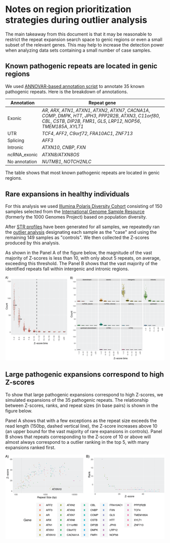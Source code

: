 # Notes on region prioritization strategies during outlier analysis

The main takeaway from this document is that it may be reasonable to
restrict the repeat expansion search space to genic regions or even a small
subset of the relevant genes. This may help to increase the detection power when
analyzing data sets containing a small number of case samples.

## Known pathogenic repeats are located in genic regions

We used [ANNOVAR-based annotation script](08_Annotation.md) to annotate 35 known
pathogenic repeats. Here is the breakdown of annotations.

| Annotation    | Repeat gene                                     |
|---------------|-------------------------------------------------|
| Exonic        | *AR*, *ARX*, *ATN1*, *ATXN1*, *ATXN2*, *ATXN7*, *CACNA1A*, *COMP*, *DMPK*, *HTT*, *JPH3*, *PPP2R2B*, *ATXN3*, *C11orf80*, *CBL*, *CSTB*, *DIP2B*, *FMR1*, *GLS*, *LRP12*, *NOP56*, *TMEM185A*, *XYLT1* |
| UTR           | *TCF4*, *AFF2*, *C9orf72*, *FRA10AC1*, *ZNF713* |
| Splicing      | *AFF3*                                          |
| Intronic      | *ATXN10*, *CNBP*, *FXN*                         |
| ncRNA\_exonic | *ATXN8/ATXN8OS*                                 |
| No annotation | *NUTMB1*, *NOTCH2NLC*                           |

The table shows that most known pathogenic repeats are located in genic regions.

## Rare expansions in healthy individuals

For this analysis we used [Illumina Polaris Diversity Cohort](https://github.com/Illumina/Polaris/wiki/HiSeqX-Diversity-Cohort)
consisting of 150 samples selected from the [International Genome Sample Resource](https://www.internationalgenome.org/)
(formerly the 1000 Genomes Project) based on population diversity.

After [STR profiles](05_Computing_profiles.md) have been generated for all
samples, we repeatedly ran the [outlier analysis](04_Outlier_quickstart.md)
designating each sample as the "case" and using the remaining 149 samples as
"controls". We then collected the Z-scores produced by this analysis.

As shown in the Panel A of the figure below, the magnitude of the vast
majority of Z-scores is less than 10, with only about 5 repeats, on average,
exceeding this threshold. The Panel B shows that the vast majority of the
identified repeats fall within intergenic and intronic regions.

![PolarisRepeats](./images/EHdnPolarisOutlierAnalysis_20200210.png)

## Large pathogenic expansions correspond to high Z-scores

To show that large pathogenic expansions correspond to high Z-scores, we
simulated expansions of the 35 pathogenic repeats. The relationship between
Z-scores, ranks, and repeat sizes (in base pairs) is shown in the figure below.

Panel A shows that with a few exceptions as the repeat size exceeds the read
length (150bp, dashed vertical line), the Z-score increases above 10 (an upper
bound for the vast majority of rare expansions in controls). Panel B shows that
repeats corresponding to the Z-score of 10 or above will almost always
correspond to a outlier ranking in the top 5, with many expansions ranked first. 

![SimulatedRepeats](./images/EHdn_SimulatedDataPlots_20200210.png)
